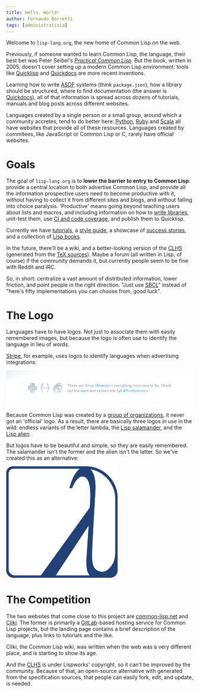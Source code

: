 ```yaml
---
title: Hello, World!
author: Fernando Borretti
tags: [administrativia]
---
```


Welcome to `lisp-lang.org`, the new home of Common Lisp on the web.

Previously, if someone wanted to learn Common Lisp, the language, their best bet
was Peter Seibel's [_Practical Common Lisp_][pcl]. But the book, written in
2005, doesn't cover setting up a modern Common Lisp environment: tools like
[Quicklisp][ql] and [Quickdocs][qd] are more recent inventions.

Learning how to write [ASDF][asdf] systems (think `package.json`), how a library
should be structured, where to find documentation (the answer is
[Quickdocs][qd]), all of that information is spread across dozens of tutorials,
manuals and blog posts across different websites.

Languages created by a single person or a small group, around which a community
accretes, tend to do better here: [Python][python], [Ruby][ruby] and
[Scala][scala] all have websites that provide all of these resources. Languages
created by commitees, like JavaScript or Common Lisp or C, rarely have official
websites.

# Goals

The goal of `lisp-lang.org` is to **lower the barrier to entry to Common Lisp**:
provide a central location to both advertise Common Lisp, and provide all the
information prospective users need to become productive with it, without having
to collect it from different sites and blogs, and without falling into choice
paralysis. 'Productive' means going beyond teaching users about lists and
macros, and including information on how to [write libraries][lib], unit-test
them, use [CI and code coverage][ci], and publish them to Quicklisp.

Currently we have [tutorials][tut], a [style guide][style], a showcase of
[success stories][story], and a collection of [Lisp books][book].

In the future, there'll be a wiki, and a better-looking version of the
[CLHS][clhs] (generated from the [TeX sources][tex]). Maybe a forum (all written
in Lisp, of course) if the community demands it, but currently people seem to be
fine with Reddit and IRC.

So, in short: centralize a vast amount of distributed information, lower
friction, and point people in the right direction. "Just use [SBCL][sbcl]"
instead of "here's fifty implementations you can choose from, good luck".

# The Logo

Languages have to have logos. Not just to associate them with easily remembered
images, but because the logo is often use to identify the language in lieu of
words.

[Stripe][stripe], for example, uses logos to identify languages when advertising
integrations:

![Stripe integration](/assets/img/news/stripe-integration.png)

Because Common Lisp was created by a [group of organizations][credits], it never
got an 'official' logo. As a result, there are basically three logos in use in
the wild: endless variants of the letter lambda, the
[Lisp salamander][salamander], and the [Lisp alien][alien].

But logos have to be beautiful and simple, so they are easily remembered. The
salamander isn't the former and the alien isn't the latter. So we've created
this as an alternative:

<img src="/assets/img/logo/blue.png" width="300" alt="new logo" title="new logo">

# The Competition

The two websites that come close to this project are [common-lisp.net][cl.net]
and [Cliki][cliki]. The former is primarily a [GitLab][gl]-based hosting service
for Common Lisp projects, but the landing page contains a brief description of
the language, plus links to tutorials and the like.

Cliki, the Common Lisp wiki, was written when the web was a very different
place, and is starting to show its age.

And the [CLHS][clhs] is under Lispworks' copyright, so it can't be improved by
the community. Because of that, an open-source alternative with generated from
the specification sources, that people can easily fork, edit, and update, is
needed.

[pcl]: /books/#practical-common-lisp
[ql]: https://www.quicklisp.org/beta/
[python]: https://www.python.org/
[ruby]: https://www.ruby-lang.org/en/
[scala]: http://www.scala-lang.org/
[asdf]: https://common-lisp.net/project/asdf/
[qd]: http://quickdocs.org/
[lib]: /learn/writing-libraries
[ci]: /learn/continuous-integration
[tut]: /learn/
[style]: /style-guide/
[story]: /success/
[book]: /books/
[clhs]: http://www.lispworks.com/documentation/HyperSpec/Front/
[tex]: https://github.com/LispLang/ansi-spec
[sbcl]: http://www.sbcl.org/
[stripe]: https://stripe.com/us/features
[credits]: http://www.lispworks.com/documentation/lw50/CLHS/Body/00_.htm
[salamander]: https://web.archive.org/web/20051126033302/http://www.normal-null.de/lisp_logo.html
[alien]: http://lisperati.com/logo.html
[cl.net]: https://common-lisp.net/
[cliki]: http://cliki.net/
[gl]: https://about.gitlab.com/
[clos]: http://cliki.net/CLOS
